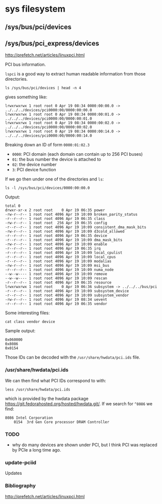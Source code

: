 # sys filesystem

## /sys/bus/pci/devices

## /sys/bus/pci_express/devices

<http://prefetch.net/articles/linuxpci.html>

PCI bus information.

`lspci` is a good way to extract human readable information from those directories.

    ls /sys/bus/pci/devices | head -n 4

gives something like:

    lrwxrwxrwx 1 root root 0 Apr 19 08:34 0000:00:00.0 -> ../../../devices/pci0000:00/0000:00:00.0
    lrwxrwxrwx 1 root root 0 Apr 19 08:34 0000:00:01.0 -> ../../../devices/pci0000:00/0000:00:01.0
    lrwxrwxrwx 1 root root 0 Apr 19 08:34 0000:00:02.0 -> ../../../devices/pci0000:00/0000:00:02.0
    lrwxrwxrwx 1 root root 0 Apr 19 08:34 0000:00:14.0 -> ../../../devices/pci0000:00/0000:00:14.0

Breaking down an ID of form `0000:01:02.3`

- `0000`: PCI domain (each domain can contain up to 256 PCI buses)
- `01`: the bus number the device is attached to
- `02`: the device number
- `3`: PCI device function

If we go then under one of the directories and `ls`:

    ls -l /sys/bus/pci/devices/0000:00:00.0

Output:

    total 0
    drwxr-xr-x 2 root root    0 Apr 19 06:35 power
    -rw-r--r-- 1 root root 4096 Apr 19 10:09 broken_parity_status
    -r--r--r-- 1 root root 4096 Apr 19 06:35 class
    -rw-r--r-- 1 root root  256 Apr 19 06:35 config
    -r--r--r-- 1 root root 4096 Apr 19 10:09 consistent_dma_mask_bits
    -rw-r--r-- 1 root root 4096 Apr 19 10:09 d3cold_allowed
    -r--r--r-- 1 root root 4096 Apr 19 06:35 device
    -r--r--r-- 1 root root 4096 Apr 19 10:09 dma_mask_bits
    -rw-r--r-- 1 root root 4096 Apr 19 10:09 enable
    -r--r--r-- 1 root root 4096 Apr 19 06:35 irq
    -r--r--r-- 1 root root 4096 Apr 19 10:09 local_cpulist
    -r--r--r-- 1 root root 4096 Apr 19 10:09 local_cpus
    -r--r--r-- 1 root root 4096 Apr 19 10:09 modalias
    -rw-r--r-- 1 root root 4096 Apr 19 10:09 msi_bus
    -r--r--r-- 1 root root 4096 Apr 19 10:09 numa_node
    --w--w---- 1 root root 4096 Apr 19 10:09 remove
    --w--w---- 1 root root 4096 Apr 19 10:09 rescan
    -r--r--r-- 1 root root 4096 Apr 19 06:35 resource
    lrwxrwxrwx 1 root root    0 Apr 19 06:36 subsystem -> ../../../bus/pci
    -r--r--r-- 1 root root 4096 Apr 19 10:09 subsystem_device
    -r--r--r-- 1 root root 4096 Apr 19 10:09 subsystem_vendor
    -rw-r--r-- 1 root root 4096 Apr 19 08:34 uevent
    -r--r--r-- 1 root root 4096 Apr 19 06:35 vendor

Some interesting files:

    cat class vendor device

Sample output:

    0x060000
    0x8086
    0x0154

Those IDs can be decoded with the `/usr/share/hwdata/pci.ids` file.

### /usr/share/hwdata/pci.ids

We can then find what PCI IDs correspond to with:

    less /usr/share/hwdata/pci.ids

which is provided by the hwdata package <https://git.fedorahosted.org/hosted/hwdata.git/>. If we search for `^8086` we find:

    8086 Intel Corporation
        0154  3rd Gen Core processor DRAM Controller

### TODO

- why do many devices are shown under PCI, but I think PCI was replaced by PCIe a long time ago.

### update-pciid

Updates

### Bibliography

<http://prefetch.net/articles/linuxpci.html>
